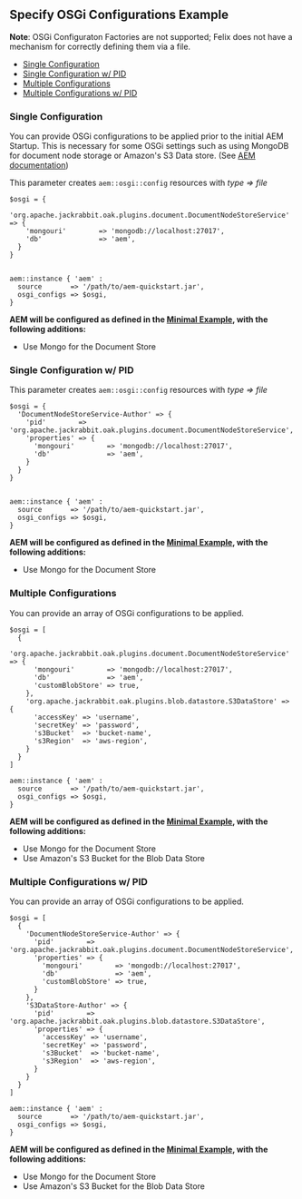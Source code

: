 
## Specify OSGi Configurations Example


**Note**: OSGi Configuraton Factories are not supported; Felix does not have a mechanism for correctly defining them via a file.

* [Single Configuration](#single-configuration)
* [Single Configuration w/ PID](#single-configuration-w-pid)
* [Multiple Configurations](#multiple-configurations)
* [Multiple Configurations w/ PID](#multiple-configurations-w-pid)

### Single Configuration

You can provide OSGi configurations to be applied prior to the initial AEM Startup. This is necessary for some OSGi settings such as using MongoDB for document node storage or Amazon's S3 Data store. (See [AEM documentation](https://docs.adobe.com/docs/en/aem/6-1/deploy/platform/data-store-config.html))

This parameter creates `aem::osgi::config` resources with *type => file*

~~~ puppet
$osgi = {
  'org.apache.jackrabbit.oak.plugins.document.DocumentNodeStoreService' => {
    'mongouri'        => 'mongodb://localhost:27017',
    'db'              => 'aem',
  }
}


aem::instance { 'aem' :
  source       => '/path/to/aem-quickstart.jar',
  osgi_configs => $osgi,
}
~~~

**AEM will be configured as defined in the [Minimal Example](/docs/aem-instance/Minimal.md), with the following additions:**

* Use Mongo for the Document Store

### Single Configuration w/ PID

This parameter creates `aem::osgi::config` resources with *type => file*

~~~ puppet
$osgi = {
  'DocumentNodeStoreService-Author' => {
    'pid'        => 'org.apache.jackrabbit.oak.plugins.document.DocumentNodeStoreService',
    'properties' => {
      'mongouri'        => 'mongodb://localhost:27017',
      'db'              => 'aem',
    }
  }
}


aem::instance { 'aem' :
  source       => '/path/to/aem-quickstart.jar',
  osgi_configs => $osgi,
}
~~~

**AEM will be configured as defined in the [Minimal Example](/docs/aem-instance/Minimal.md), with the following additions:**

* Use Mongo for the Document Store

### Multiple Configurations

You can provide an array of OSGi configurations to be applied.

~~~
$osgi = [
  {
    'org.apache.jackrabbit.oak.plugins.document.DocumentNodeStoreService' => {
      'mongouri'        => 'mongodb://localhost:27017',
      'db'              => 'aem',
      'customBlobStore' => true,
    },
    'org.apache.jackrabbit.oak.plugins.blob.datastore.S3DataStore' => {
      'accessKey' => 'username',
      'secretKey' => 'password',
      's3Bucket'  => 'bucket-name',
      's3Region'  => 'aws-region',
    }
  }
]

aem::instance { 'aem' :
  source       => '/path/to/aem-quickstart.jar',
  osgi_configs => $osgi,
}
~~~

**AEM will be configured as defined in the [Minimal Example](/docs/aem-instance/Minimal.md), with the following additions:**

* Use Mongo for the Document Store
* Use Amazon's S3 Bucket for the Blob Data Store

### Multiple Configurations w/ PID

You can provide an array of OSGi configurations to be applied.

~~~
$osgi = [
  {
    'DocumentNodeStoreService-Author' => {
      'pid'        => 'org.apache.jackrabbit.oak.plugins.document.DocumentNodeStoreService', 
      'properties' => {
        'mongouri'        => 'mongodb://localhost:27017',
        'db'              => 'aem',
        'customBlobStore' => true,
      }
    },
    'S3DataStore-Author' => {
      'pid'        => 'org.apache.jackrabbit.oak.plugins.blob.datastore.S3DataStore',
      'properties' => {
        'accessKey' => 'username',
        'secretKey' => 'password',
        's3Bucket'  => 'bucket-name',
        's3Region'  => 'aws-region',
      }
    }
  }
]

aem::instance { 'aem' :
  source       => '/path/to/aem-quickstart.jar',
  osgi_configs => $osgi,
}
~~~

**AEM will be configured as defined in the [Minimal Example](/docs/aem-instance/Minimal.md), with the following additions:**

* Use Mongo for the Document Store
* Use Amazon's S3 Bucket for the Blob Data Store

